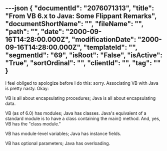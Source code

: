 ---json
{
  "documentId": "2076071313",
  "title": "From VB 6.x to Java: Some Flippant Remarks",
  "documentShortName": "",
  "fileName": "",
  "path": "",
  "date": "2000-09-16T14:28:00.000Z",
  "modificationDate": "2000-09-16T14:28:00.000Z",
  "templateId": "",
  "segmentId": "69",
  "isRoot": "False",
  "isActive": "True",
  "sortOrdinal": "",
  "clientId": "",
  "tag": ""
}
---

I feel obliged to apologize before I do this: sorry. Associating VB with Java is pretty nasty. Okay:

VB is all about encapsulating procedures; Java is all about encapsulating data.

VB (as of 6.0) has modules; Java has classes. Java's equivalent of a standard module is to have a class containing the main() method. And, yes, VB has the &quot;class module.&quot;

VB has module-level variables; Java has instance fields.

VB has optional parameters; Java has overloading.
